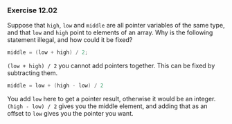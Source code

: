 ### Exercise 12.02
Suppose that `high`, `low` and `middle` are all pointer variables of the same
type, and that `low` and `high` point to elements of an array. Why is the
following statement illegal, and how could it be fixed?

```c
middle = (low + high) / 2;
```

`(low + high) / 2` you cannot add pointers together. This can be fixed by subtracting them.
```c
middle = low + (high - low) / 2
```

You add `low` here to get a pointer result, otherwise it would be an integer. 
`(high - low) / 2` gives you the middle element, and adding that as an offset to `low` gives you the pointer you want.